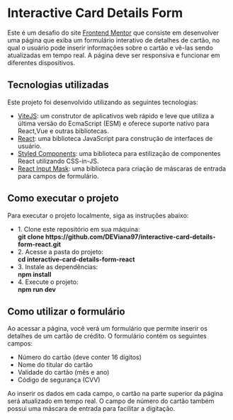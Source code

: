# Interactive Card Details Form
<p>Este é um desafio do site <a href="www.frontendmentor.io">Frontend Mentor</a> que consiste em desenvolver uma página que exiba um formulário interativo de detalhes de cartão, 
no qual o usuário pode inserir informações sobre o cartão e vê-las sendo atualizadas em tempo real. 
A página deve ser responsiva e funcionar em diferentes dispositivos.</p>

##

## Tecnologias utilizadas

<p>Este projeto foi desenvolvido utilizando as seguintes tecnologias:</p>

<ul>
<li><a href="https://vitejs.dev">ViteJS</a>: um construtor de aplicativos web rápido e leve que utiliza a última versão do EcmaScript (ESM) 
e oferece suporte nativo para React,Vue e outras bibliotecas.</li>

<li>
<a href="https://react.dev">React</a>: uma biblioteca JavaScript para construção de interfaces de usuário.
</li>

<li>
<a href="https://styled-components.com">Styled Components</a>: uma biblioteca para estilização de componentes React utilizando CSS-in-JS.
</li>

<li>
<a href="#">React Input Mask</a>: uma biblioteca para criação de máscaras de entrada para campos de formulário.
</li>
</ul>


## Como executar o projeto

<p>Para executar o projeto localmente, siga as instruções abaixo:</p>

<ul>
<li>
1. Clone este repositório em sua máquina:<br/>
<b>git clone https://github.com/DEViana97/interactive-card-details-form-react.git</b>
</li>

<li>
2. Acesse a pasta do projeto:<br/>
<b>cd interactive-card-details-form-react</b>
</li>

<li>
3. Instale as dependências:<br/>
<b>npm install</b>
</li>

<li>
4. Execute o projeto:<br/>
<b>npm run dev</b>
</li>

</ul>

## Como utilizar o formulário

<p>Ao acessar a página, você verá um formulário que permite inserir os detalhes de um cartão de crédito. O formulário contém os seguintes campos:</p>

<ul>
<li>Número do cartão (deve conter 16 dígitos)</li>
<li>Nome do titular do cartão</li>
<li>Validade do cartão (mês e ano)</li>
<li>Código de segurança (CVV)</li>
</ul>

<p>Ao inserir os dados em cada campo, o cartão na parte superior da página será atualizado em tempo real.
O campo de número do cartão também possui uma máscara de entrada para facilitar a digitação.</p>
